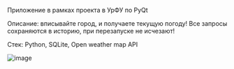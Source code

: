 Приложение в рамках проекта в УрФУ по PyQt

Описание: вписывайте город, и получаете текущую погоду! Все запросы сохраняются в историю, при перезапуске не исчезают!

Стек: Python, SQLite, Open weather map API

![image](https://github.com/MAXBAF1/PyQtWeather/assets/63009846/bd23df17-d2f8-47b5-bc5e-91d08a777c4a)
